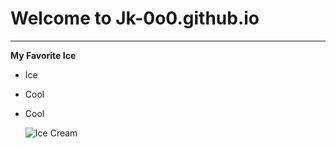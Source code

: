 # Welcome to Jk-0o0.github.io
---
**My Favorite Ice**
- Ice
- Cool
- Cool

	![Ice Cream](https://www.clearwaycommunitysolar.com/wp-content/uploads/2019/05/iStock-177131518-1024x826.jpg)
